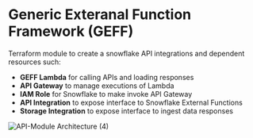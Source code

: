 # Generic Exteranal Function Framework (GEFF)

Terraform module to create a snowflake API integrations and dependent resources such:

- **GEFF Lambda** for calling APIs and loading responses
- **API Gateway** to manage executions of Lambda
- **IAM Role** for Snowflake to make invoke API Gateway
- **API Integration** to expose interface to Snowflake External Functions
- **Storage Integration** to expose interface to ingest data responses

![API-Module Architecture  (4)](https://user-images.githubusercontent.com/42752788/115787563-40e33580-a377-11eb-8ac8-9c3b6bfa8496.png)
